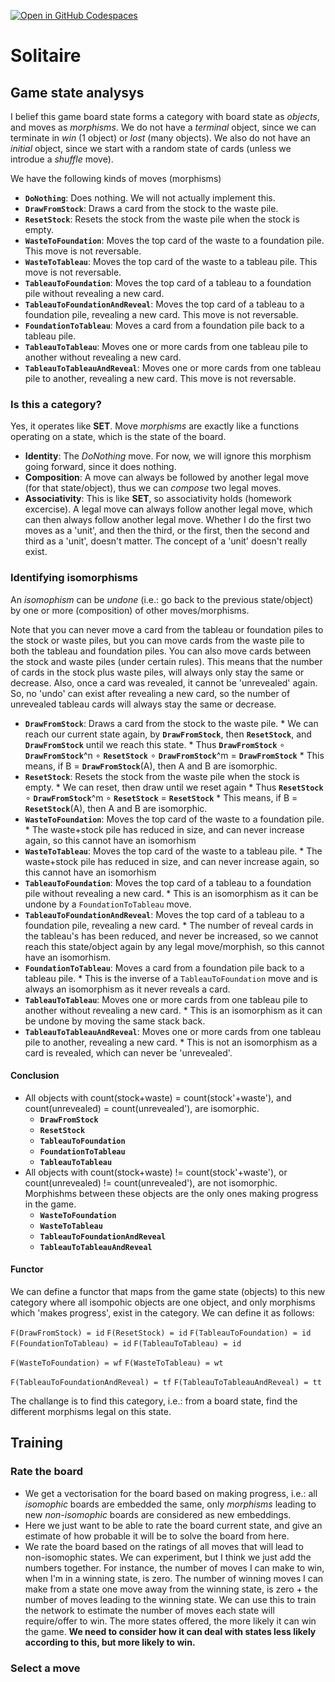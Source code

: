 [![Open in GitHub Codespaces](https://github.com/codespaces/badge.svg)](https://codespaces.new/ddlindeque/solitaire)

# Solitaire

## Game state analysys

I belief this game board state forms a category with board state as *objects*, and moves as *morphisms*. We do not have a *terminal* object, since we can terminate in *win* (1 object) or *lost* (many objects). We also do not have an *initial* object, since we start with a random state of cards (unless we introdue a *shuffle* move).

We have the following kinds of moves (morphisms)

*   **`DoNothing`**: Does nothing. We will not actually implement this.
*   **`DrawFromStock`**: Draws a card from the stock to the waste pile.
*   **`ResetStock`**: Resets the stock from the waste pile when the stock is empty.
*   **`WasteToFoundation`**: Moves the top card of the waste to a foundation pile. This move is not reversable.
*   **`WasteToTableau`**: Moves the top card of the waste to a tableau pile. This move is not reversable.
*   **`TableauToFoundation`**: Moves the top card of a tableau to a foundation pile without revealing a new card.
*   **`TableauToFoundationAndReveal`**: Moves the top card of a tableau to a foundation pile, revealing a new card. This move is not reversable.
*   **`FoundationToTableau`**: Moves a card from a foundation pile back to a tableau pile.
*   **`TableauToTableau`**: Moves one or more cards from one tableau pile to another without revealing a new card.
*   **`TableauToTableauAndReveal`**: Moves one or more cards from one tableau pile to another, revealing a new card. This move is not reversable.

### Is this a category?

Yes, it operates like **SET**. Move *morphisms* are exactly like a functions operating on a state, which is the state of the board.
* **Identity**: The *DoNothing* move. For now, we will ignore this morphism going forward, since it does nothing.
* **Composition**: A move can always be followed by another legal move (for that state/object), thus we can *compose* two legal moves.
* **Associativity**: This is like **SET**, so associativity holds (homework excercise). A legal move can always follow another legal move, which can then always follow another legal move. Whether I do the first two moves as a 'unit', and then the third, or the first, then the second and third as a 'unit', doesn't matter. The concept of a 'unit' doesn't really exist.

### Identifying isomorphisms

An *isomophism* can be *undone* (i.e.: go back to the previous state/object) by one or more (composition) of other moves/morphisms.

Note that you can never move a card from the tableau or foundation piles to the stock or waste piles, but you can move cards from the waste pile to both the tableau and foundation piles. You can also move cards between the stock and waste piles (under certain rules). This means that the number of cards in the stock plus waste piles, will always only stay the same or decrease. Also, once a card was revealed, it cannot be 'unrevealed' again. So, no 'undo' can exist after revealing a new card, so the number of unrevealed tableau cards will always stay the same or decrease.

*   **`DrawFromStock`**: Draws a card from the stock to the waste pile.
        * We can reach our current state again, by **`DrawFromStock`**, then **`ResetStock`**, and **`DrawFromStock`** until we reach this state.
        * Thus **`DrawFromStock`** ∘ **`DrawFromStock`**^n ∘ **`ResetStock`** ∘ **`DrawFromStock`**^m = **`DrawFromStock`**
        * This means, if B = **`DrawFromStock`**(A), then A and B are isomorphic.
*   **`ResetStock`**: Resets the stock from the waste pile when the stock is empty.
        * We can reset, then draw until we reset again
        * Thus **`ResetStock`** ∘ **`DrawFromStock`**^m ∘ **`ResetStock`** = **`ResetStock`**
        * This means, if B = **`ResetStock`**(A), then A and B are isomorphic.
*   **`WasteToFoundation`**: Moves the top card of the waste to a foundation pile.
        * The waste+stock pile has reduced in size, and can never increase again, so this cannot have an isomorhism
*   **`WasteToTableau`**: Moves the top card of the waste to a tableau pile.
        * The waste+stock pile has reduced in size, and can never increase again, so this cannot have an isomorhism
*   **`TableauToFoundation`**: Moves the top card of a tableau to a foundation pile without revealing a new card.
        * This is an isomorphism as it can be undone by a `FoundationToTableau` move.
*   **`TableauToFoundationAndReveal`**: Moves the top card of a tableau to a foundation pile, revealing a new card.
        * The number of reveal cards in the tableau's has been reduced, and never be increased, so we cannot reach this state/object again by any legal move/morphish, so this cannot have an isomorhism.
*   **`FoundationToTableau`**: Moves a card from a foundation pile back to a tableau pile.
        * This is the inverse of a `TableauToFoundation` move and is always an isomorphism as it never reveals a card.
*   **`TableauToTableau`**: Moves one or more cards from one tableau pile to another without revealing a new card.
        * This is an isomorphism as it can be undone by moving the same stack back.
*   **`TableauToTableauAndReveal`**: Moves one or more cards from one tableau pile to another, revealing a new card.
        * This is not an isomorphism as a card is revealed, which can never be 'unrevealed'.

#### Conclusion

* All objects with count(stock+waste) = count(stock'+waste'), and count(unrevealed) = count(unrevealed'), are isomorphic.
    * **`DrawFromStock`**
    * **`ResetStock`**
    * **`TableauToFoundation`**
    * **`FoundationToTableau`**
    * **`TableauToTableau`**
* All objects with count(stock+waste) != count(stock'+waste'), or count(unrevealed) != count(unrevealed'), are not isomorphic. Morphishms between these objects are the only ones making progress in the game.
    * **`WasteToFoundation`**
    * **`WasteToTableau`**
    * **`TableauToFoundationAndReveal`**
    * **`TableauToTableauAndReveal`**

#### Functor

We can define a functor that maps from the game state (objects) to this new category where all isompohic objects are one object, and only morphisms which 'makes progress', exist in the category. We can define it as follows:

`F(DrawFromStock) = id`
`F(ResetStock) = id`
`F(TableauToFoundation) = id`
`F(FoundationToTableau) = id`
`F(TableauToTableau) = id`

`F(WasteToFoundation) = wf`
`F(WasteToTableau) = wt`

`F(TableauToFoundationAndReveal) = tf`
`F(TableauToTableauAndReveal) = tt`

The challange is to find this category, i.e.: from a board state, find the different morphisms legal on this state.


## Training

### Rate the board

* We get a vectorisation for the board based on making progress, i.e.: all *isomophic* boards are embedded the same, only *morphisms* leading to new *non-isomophic* boards are considered as new embeddings.
* Here we just want to be able to rate the board current state, and give an estimate of how probable it will be to solve the board from here.
* We rate the board based on the ratings of all moves that will lead to non-isomophic states. We can experiment, but I think we just add the numbers together. For instance, the number of moves I can make to win, when I'm in a winning state, is zero. The number of winning moves I can make from a state one move away from the winning state, is zero + the number of moves leading to the winning state. We can use this to train the network to estimate the number of moves each state will require/offer to win. The more states offered, the more likely it can win the game. **We need to consider how it can deal with states less likely according to this, but more likely to win.**


### Select a move

